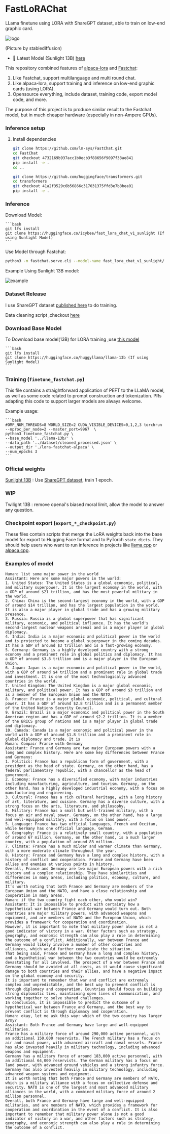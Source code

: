# FastLoRAChat

LLama finetune using LORA with ShareGPT dataset, able to train on low-end graphic card.

![logo](imgs/logo.jpeg)

(Picture by stablediffusion)

- 🤗 Latest Model (Sunlight 13B) [here](https://huggingface.co/icybee/fast_lora_chat_v1_sunlight)

This repository combined features of [alpaca-lora](https://github.com/tloen/alpaca-lora) and [Fastchat](https://github.com/lm-sys/FastChat):

1. Like Fastchat, support multilanguage and multi round chat.
2. Like alpaca-lora, support training and inference on low-end graphic cards (using LORA).
3. Opensource everything, include dataset, training code, export model code, and more.

The purpose of this project is to produce similar result to the Fastchat model, but in much cheaper hardware (especially in non-Ampere GPUs).

### Inference setup

1. Install dependencies

   ```bash
   git clone https://github.com/lm-sys/FastChat.git
   cd FastChat
   git checkout 4732169b937acc1b0ecb3f88656f9097f33ae841
   pip install -e .
   cd ..
   
   git clone https://github.com/huggingface/transformers.git
   cd transformers
   git checkout 41a2f3529c6b56866c317031375ffd3e7b8bea01
   pip install -e .
   ```

### Inference

Download Model:

    ```bash
    git lfs install
    git clone https://huggingface.co/icybee/fast_lora_chat_v1_sunlight (If using Sunlight Model)
    ```

Use Model through Fastchat:

```bash
python3 -m fastchat.serve.cli --model-name fast_lora_chat_v1_sunlight/  --num-gpus 4
```

Example Using Sunlight 13B model:

![example](imgs/example.gif)

### Dataset Release

I use ShareGPT dataset [published here](https://huggingface.co/datasets/icybee/share_gpt_90k_v1) to do training.

Data cleaning script ,checkout [here](https://github.com/lm-sys/FastChat/blob/main/docs/commands/data_cleaning.md#steps)


### Download Base Model

To Download base model(13B) for LORA training ,use [this model](https://huggingface.co/huggyllama/llama-13b)

    ```bash
    git lfs install
    git clone https://huggingface.co/huggyllama/llama-13b (If using Sunlight Model)
    ```

### Training (`finetune_fastchat.py`)

This file contains a straightforward application of PEFT to the LLaMA model,
as well as some code related to prompt construction and tokenization.
PRs adapting this code to support larger models are always welcome.

Example usage:

    ```bash
    #OMP_NUM_THREADS=8 WORLD_SIZE=2 CUDA_VISIBLE_DEVICES=0,1,2,3 torchrun --nproc_per_node=2 --master_port=9967  \
    python3 finetune_fastchat.py \
    --base_model '../llama-13b/' \
    --data_path '../dataset/cleaned_processed.json' \
    --output_dir './lora-fastchat-alpaca' \
    --num_epochs 3
    ```

### Official weights

[Sunlight 13B](https://huggingface.co/icybee/fast_lora_chat_v1_sunlight) : Use [ShareGPT dataset](https://huggingface.co/datasets/icybee/share_gpt_90k_v1), train 1 epoch.

### WIP

Twilight 13B : remove openai's biased moral limit, allow the model to answer any question.

### Checkpoint export (`export_*_checkpoint.py`)

These files contain scripts that merge the LoRA weights back into the base model
for export to Hugging Face format and to PyTorch `state_dicts`.
They should help users
who want to run inference in projects like [llama.cpp](https://github.com/ggerganov/llama.cpp)
or [alpaca.cpp](https://github.com/antimatter15/alpaca.cpp).


### Examples of model

```
Human: list some major power in the world
Assistant: Here are some major powers in the world:
1. United States: The United States is a global economic, political, and military superpower. It is the largest economy in the world, with a GDP of around $21 trillion, and has the most powerful military in the world.
2. China: China is the second-largest economy in the world, with a GDP of around $14 trillion, and has the largest population in the world. It is also a major player in global trade and has a growing military presence.
3. Russia: Russia is a global superpower that has significant military, economic, and political influence. It has the world's second-largest nuclear weapons arsenal and is a major player in global diplomacy.
4. India: India is a major economic and political power in the world and is projected to become a global superpower in the coming decades. It has a GDP of around $3 trillion and is a fast-growing economy.
5. Germany: Germany is a highly developed country with a strong economy and a prominent role in global politics and diplomacy. It has a GDP of around $3.8 trillion and is a major player in the European Union.
6. Japan: Japan is a major economic and political power in the world, with a GDP of around $4 trillion and a prominent role in global trade and investment. It is one of the most technologically advanced countries in the world.
7. United Kingdom: The United Kingdom is a major global economic, military, and political power. It has a GDP of around $3 trillion and is a member of the European Union and the NATO.
8. France: France is a major global economic, political, and cultural power. It has a GDP of around $2.8 trillion and is a permanent member of the United Nations Security Council.
9. Brazil: Brazil is a major economic and political power in the South American region and has a GDP of around $2.2 trillion. It is a member of the BRICS group of nations and is a major player in global trade and diplomacy.
10. Canada: Canada is a major economic and political power in the world with a GDP of around $1.8 trillion and a prominent role in global diplomacy and trade. It is
Human: Compair France with Germany
Assistant: France and Germany are two major European powers with a long and complex history. Here are some key differences between France and Germany:
1. Politics: France has a republican form of government, with a president as the head of state. Germany, on the other hand, has a federal parliamentary republic, with a chancellor as the head of government.
2. Economy: France has a diversified economy, with major industries including manufacturing, agriculture, and tourism. Germany, on the other hand, has a highly developed industrial economy, with a focus on manufacturing and engineering.
3. Cultural: France has a rich cultural heritage, with a long history of art, literature, and cuisine. Germany has a diverse culture, with a strong focus on the arts, literature, and philosophy.
4. Military: France has a small but well-trained military, with a focus on air and naval power. Germany, on the other hand, has a large and well-equipped military, with a focus on land power.
5. Language: France has two official languages, French and Occitan, while Germany has one official language, German.
6. Geography: France is a relatively small country, with a population of around 67 million. Germany, on the other hand, is a much larger country, with a population of around 83 million.
7. Climate: France has a much milder and warmer climate than Germany, with a more moderate climate throughout the year.
8. History: France and Germany have a long and complex history, with a history of conflict and cooperation. France and Germany have been allies and enemies at various points in history.
Overall, France and Germany are two major European powers with a rich history and a complex relationship. They have similarities and differences in many areas, including politics, economy, culture, and military.
It’s worth noting that both France and Germany are members of the European Union and the NATO, and have a close relationship and cooperation in many areas.
Human: if the two country fight each other, who would win?
Assistant: It is impossible to predict with certainty how a hypothetical war between France and Germany would turn out. Both countries are major military powers, with advanced weapons and equipment, and are members of NATO and the European Union, which provides a framework for cooperation and coordination.
However, it is important to note that military power alone is not a good indicator of victory in a war. Other factors such as strategy, geography, and economic strength can also play a role in determining the outcome of a conflict. Additionally, war between France and Germany would likely involve a number of other countries and alliances, which would further complicate the situation.
That being said, France and Germany have a long and complex history, and a hypothetical war between the two countries would be extremely devastating for all involved. The prospect of a war between France and Germany should be avoided at all costs, as it would cause significant damage to both countries and their allies, and have a negative impact on the global economy and security.
It is important to remember that war and conflict are extremely complex and unpredictable, and the best way to prevent conflict is through diplomacy and cooperation. Countries should focus on building strong diplomatic ties, maintaining open lines of communication, and working together to solve shared challenges.
In conclusion, it is impossible to predict the outcome of a hypothetical war between France and Germany, and the best way to prevent conflict is through diplomacy and cooperation.
Human: okay, let me ask this way: which of the two country has larger army?
Assistant: Both France and Germany have large and well-equipped militaries.
France has a military force of around 290,000 active personnel, with an additional 150,000 reservists. The French military has a focus on air and naval power, with advanced aircraft and naval vessels. France has also invested heavily in military technology, including advanced weapons and equipment.
Germany has a military force of around 183,000 active personnel, with an additional 64,000 reservists. The German military has a focus on land power, with advanced ground vehicles and a strong infantry force. Germany has also invested heavily in military technology, including advanced weapon systems and equipment.
It is worth noting that both France and Germany are members of NATO, which is a military alliance with a focus on collective defense and security. NATO is one of the largest and most advanced military alliances in the world, with a combined military force of around 2 million personnel.
Overall, both France and Germany have large and well-equipped militaries, and are members of NATO, which provides a framework for cooperation and coordination in the event of a conflict. It is also important to remember that military power alone is not a good indicator of victory in a war, and other factors such as strategy, geography, and economic strength can also play a role in determining the outcome of a conflict.
```
